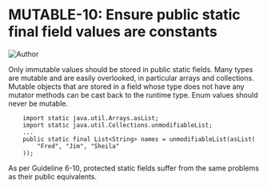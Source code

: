 # MUTABLE-10: Ensure public static final field values are constants
![Author](https://img.shields.io/badge/Author-Oracle-blue.svg)


Only immutable values should be stored in public static fields. Many types are mutable and are easily overlooked, in particular arrays and collections. Mutable objects that are stored in a field whose type does not have any mutator methods can be cast back to the runtime type. Enum values should never be mutable.

        import static java.util.Arrays.asList;
        import static java.util.Collections.unmodifiableList;
        ...
        public static final List<String> names = unmodifiableList(asList(
            "Fred", "Jim", "Sheila"
        ));

As per Guideline 6-10, protected static fields suffer from the same problems as their public equivalents.

